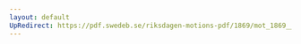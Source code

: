 ```yaml
---
layout: default
UpRedirect: https://pdf.swedeb.se/riksdagen-motions-pdf/1869/mot_1869__ak__00145/mot_1869__ak__00145_002.pdf
---
```

